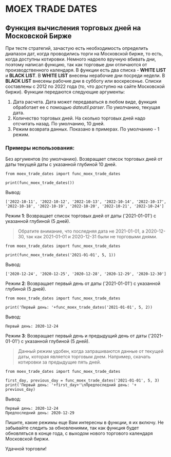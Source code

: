 # MOEX TRADE DATES
## Функция вычисления торговых дней на Московской Бирже
При тесте стратегий, зачастую есть необходимость определить диапазон дат, когда проводились торги на Московской бирже, то есть, когда доступны котировки. Немного надоело вручную вбивать дни, поэтому написал функцию, так как торговые дни отличаются от производственного календаря.
В функции есть два списка - **WHITE LIST** и **BLACK LIST**. В **WHITE LIST** внесены нерабочие дни посреди недели. В **BLACK LIST** внесены рабочие дни в субботу или воскресенье. Списки составлены с 2012 по 2022 года (то, что доступно на сайте Московской биржи).
Функции передаются следующие аргументы: 
1. Дата расчета. Дата может передаваться в любом виде, функция обработает ее с помощью *dateutil.parser*. По умолчанию, текущая дата.
2. Количество торговых дней. На сколько торговых дней надо отсчитать назад. По умолчанию, 10 дней.
3. Режим возврата данных. Показано в примерах. По умолчанию - 1 режим.

### Примеры использования:
Без аргументов (по умолчанию).
Возвращает список торговых дней от даты текущей даты с указанной глубиной 10 дней.
```
from moex_trade_dates import func_moex_trade_dates

print(func_moex_trade_dates())
```
Вывод:
```
['2022-10-11', '2022-10-12', '2022-10-13', '2022-10-14', '2022-10-17', '2022-10-18', '2022-10-19', '2022-10-20', '2022-10-21', '2022-10-24']
```
Режим **1**:
Возвращает список торговых дней от даты ('2021-01-01') с указанной глубиной (5 дней).
> Обратите внимание, что последняя дата не 2021-01-01, а 2020-12-30, так как 2021-01-01 и 2020-12-31 были не торговыми днями.
```
from moex_trade_dates import func_moex_trade_dates

print(func_moex_trade_dates('2021-01-01', 5, 1))
```
Вывод:
```
['2020-12-24', '2020-12-25', '2020-12-28', '2020-12-29', '2020-12-30']
```
Режим **2**:
Возвращает первый день от даты ('2021-01-01') с указанной глубиной (5 дней).
```
from moex_trade_dates import func_moex_trade_dates

print('Первый день: '+func_moex_trade_dates('2021-01-01', 5, 2))
```
Вывод:
```
Первый день: 2020-12-24
```
Режим **3**:
Возвращает первый день и предыдущий день от даты ('2021-01-01') с указанной глубиной (5 дней).
> Данный режим удобен, когда запрашиваются данные от текущей даты, которая является торговым днем. Например, скачать котировки за предыдущие пять дней.
```
from moex_trade_dates import func_moex_trade_dates

first_day, previous_day = func_moex_trade_dates('2021-01-01', 5, 3)
print('Первый день: '+first_day+'\nПредпоследний день: '+ previous_day)
```
Вывод:
```
Первый день: 2020-12-24
Предпоследний день: 2020-12-29
```

Пишите, какие режимы еще Вам интересны в функции, я их включу.
Не забывайте следить за обновлениями, так как функция будет обновляться в конце года, с выходом нового торгового календаря Московской биржи.

Удачной торговли!



